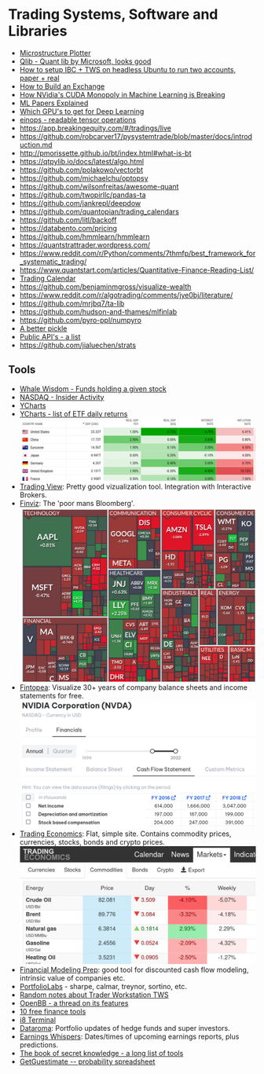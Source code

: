 # Trading Systems, Software and Libraries

* [Microstructure Plotter](https://github.com/will-thompson-k/microstructure-plotter)
* [Qlib - Quant lib by Microsoft, looks good](https://github.com/microsoft/qlib)
* [How to setup IBC + TWS on headless Ubuntu to run two accounts, paper + real](https://dimon.ca/how-to-setup-ibc-and-tws-on-headless-ubuntu-in-10-minutes/)
* [How to Build an Exchange](https://www.janestreet.com/tech-talks/building-an-exchange/)
* [How NVidia's CUDA Monopoly in Machine Learning is Breaking](https://www.semianalysis.com/p/nvidiaopenaitritonpytorch)
* [ML Papers Explained](https://github.com/dair-ai/ML-Papers-Explained)
* [Which GPU's to get for Deep Learning](https://timdettmers.com/2023/01/16/which-gpu-for-deep-learning/)
* [einops - readable tensor operations](https://einops.rocks/)
* https://app.breakingequity.com/#/tradings/live
* https://github.com/robcarver17/pysystemtrade/blob/master/docs/introduction.md
* http://pmorissette.github.io/bt/index.html#what-is-bt
* https://qtpylib.io/docs/latest/algo.html
* https://github.com/polakowo/vectorbt
* https://github.com/michaelchu/optopsy
* https://github.com/wilsonfreitas/awesome-quant
* https://github.com/twopirllc/pandas-ta
* https://github.com/jankrepl/deepdow
* https://github.com/quantopian/trading_calendars
* https://github.com/litl/backoff
* https://databento.com/pricing
* https://github.com/hmmlearn/hmmlearn
* https://quantstrattrader.wordpress.com/
* https://www.reddit.com/r/Python/comments/7thmfp/best_framework_for_systematic_trading/
* https://www.quantstart.com/articles/Quantitative-Finance-Reading-List/
* [Trading Calendar](https://github.com/Emsu/prophet/blob/master/prophet/utils/tradingcalendar.py)
* https://github.com/benjaminmgross/visualize-wealth
* https://www.reddit.com/r/algotrading/comments/jye0bj/literature/
* https://github.com/mrjbq7/ta-lib
* https://github.com/hudson-and-thames/mlfinlab
* https://github.com/pyro-ppl/numpyro
* [A better pickle](https://github.com/uqfoundation/dill)
* [Public API's - a list](https://github.com/public-apis/public-apis)
* https://github.com/jialuechen/strats

## Tools

* [Whale Wisdom - Funds holding a given stock](https://whalewisdom.com/stock/fb)
* [NASDAQ - Insider Activity](https://www.nasdaq.com/market-activity/stocks/meta/insider-activity)
* [YCharts](https://ycharts.com/indicators)
* [YCharts - list of ETF daily returns](https://ycharts.com/etfs)
  ![](../2023-02-21-16-21-58.png)
* [Trading View](https://www.tradingview.com/symbols/TVC-NDQ/): Pretty good vizualization tool. Integration with Interactive Brokers.
* [Finviz](https://finviz.com/): The 'poor mans Bloomberg'.
    ![](../2022-11-17-10-47-41.png)
* [Fintopea](https://www.fintopea.com/quote/AAPL/income-statement): Visualize 30+ years of company balance sheets and income statements for free.
    ![](../2022-11-17-10-50-29.png)
* [Trading Economics](https://tradingeconomics.com/): Flat, simple site. Contains commodity prices, currencies, stocks, bonds and crypto prices.
  ![](../2022-11-17-11-00-09.png)
* [Financial Modeling Prep](https://site.financialmodelingprep.com/financial-statements/META): good tool for discounted cash flow modeling, intrinsic value of companies etc.
* [PortfolioLabs](https://portfolioslab.com/tools) - sharpe, calmar, treynor, sortino, etc.
* [Random notes about Trader Workstation TWS](https://dimon.ca/dmitrys-tws-api-faq/)
* [OpenBB - a thread on its features](https://mobile.twitter.com/theBuoyantMan/status/1558792415263088641)
* [10 free finance tools](https://mobile.twitter.com/gurgavin/status/1560748089635651584)
* [i8 Terminal](https://github.com/investoreight/i8-terminal)
* [Dataroma](https://www.dataroma.com/m/home.php): Portfolio updates of hedge funds and super investors.
* [Earnings Whispers](https://earningswhispers.com/): Dates/times of upcoming earnings reports, plus predictions.
* [The book of secret knowledge - a long list of tools](https://github.com/trimstray/the-book-of-secret-knowledge)
* [GetGuestimate -- probability spreadsheet](https://www.getguesstimate.com/)
